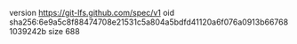 version https://git-lfs.github.com/spec/v1
oid sha256:6e9a5c8f88474708e21531c5a804a5bdfd41120a6f076a0913b667681039242b
size 688
